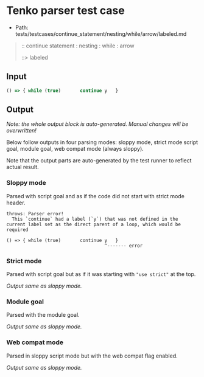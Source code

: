 # Tenko parser test case

- Path: tests/testcases/continue_statement/nesting/while/arrow/labeled.md

> :: continue statement : nesting : while : arrow
>
> ::> labeled

## Input

`````js
() => { while (true)       continue y   }
`````

## Output

_Note: the whole output block is auto-generated. Manual changes will be overwritten!_

Below follow outputs in four parsing modes: sloppy mode, strict mode script goal, module goal, web compat mode (always sloppy).

Note that the output parts are auto-generated by the test runner to reflect actual result.

### Sloppy mode

Parsed with script goal and as if the code did not start with strict mode header.

`````
throws: Parser error!
  This `continue` had a label (`y`) that was not defined in the current label set as the direct parent of a loop, which would be required

() => { while (true)       continue y   }
                                    ^------- error
`````

### Strict mode

Parsed with script goal but as if it was starting with `"use strict"` at the top.

_Output same as sloppy mode._

### Module goal

Parsed with the module goal.

_Output same as sloppy mode._

### Web compat mode

Parsed in sloppy script mode but with the web compat flag enabled.

_Output same as sloppy mode._
